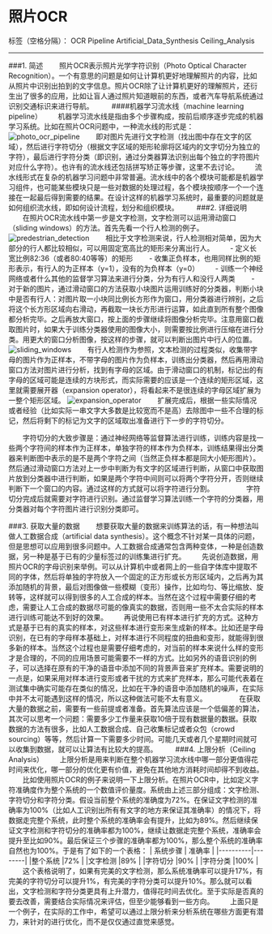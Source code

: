 ﻿# 照片OCR

标签（空格分隔）： OCR Pipeline Artificial_Data_Synthesis Ceiling_Analysis

---

###1. 简述
　　照片OCR表示照片光学字符识别（Photo Optical Character Recognition）。一个有意思的问题是如何让计算机更好地理解照片的内容，比如从照片中识别出拍到的文字信息。照片OCR除了让计算机更好的理解照片，还衍生出了很多的应用，比如让盲人通过照片知道眼前的东西，或者汽车导航系统通过识别交通标识来进行导航。
　　
####机器学习流水线（machine learning pipeline）
　　机器学习流水线是指由多个步骤构成，按前后顺序逐步完成的机器学习系统。比如在照片OCR问题中，一种流水线的形式是：
![photo_ocr_pipeline](http://97.64.17.179:8615/ml/photo_ocr_pipeline.png)
　　即对图片先进行文字检测（找出图中存在文字的区域），然后进行字符切分（根据文字区域的矩形轮廓将区域内的文字切分为独立的字符），最后进行字符分类（即识别，通过分类器算法识别出每个独立的字符图片对应什么字符）。也许有的流水线还包括拼写矫正等步骤，这里不去讨论。
　　流水线形式在复杂的机器学习问题中非常普遍。流水线中的各个模块可能都是机器学习组件，也可能某些模块只是一些对数据的处理过程，各个模块按顺序一个一个连接在一起最后得到需要的结果。在设计这样的机器学习系统时，最重要的问题就是如何组织流水线，即如何设计流程，划分和组织模块。
　　
###2. 详细说明
　　在照片OCR流水线中第一步是文字检测，文字检测可以运用滑动窗口（sliding windows）的方法。首先先看一个行人检测的例子。
![predestrian_detection](http://97.64.17.179:8615/ml/pedestrian_detection.png)
　　相比于文字检测来说，行人检测相对简单，因为大部分的行人都比较相似，可以用固定宽高比的矩形来分离出行人。
　　- 定义长宽比例82:36（或者80:40等等）的矩形
　　- 收集正负样本，也用同样比例的矩形表示，有行人的为正样本（y=1），没有的为负样本（y=0）
　　- 训练一个神经网络或者什么其他的监督学习算法来进行分类，分为有行人和没行人两类
　　- 对于新的图片，通过滑动窗口的方法获取小块图片运用训练好的分类器，判断小块中是否有行人：对图片取一小块同比例长方形作为窗口，用分类器进行辨别，之后将这个长方形区域向右滑动，再截取一块长方形进行运算，如此直到所有整个图像都分析完毕。之后再放大窗口，按上面的步骤继续将图像分析完毕。注意用窗口截取图片时，如果大于训练分类器使用的图像大小，则需要按比例进行压缩在进行分类。用更大的窗口分析图像，按这样的步骤，就可以判断出图片中行人的位置。
![sliding_windows](http://97.64.17.179:8615/ml/sliding_windows.png)
　　有行人检测作为参照，文本检测的过程类似，收集带字母的图片作为正样本，不带字母的图片作为负样本，训练出分类器，然后再用滑动窗口方法对图片进行分析，找到有字母的区域。由于滑动窗口的机制，标记出的有字母的区域可能是连续的方块形式，而实际需要的应该是一个连续的矩形区域，这里就需要展开器（expansion operator），将看起来不是很连续的字母区域扩展为一整个矩形区域。
![expansion_operator](http://97.64.17.179:8615/ml/expansion_operator.png)
　　扩展完成后，根据一些实际情况或者经验（比如实际一串文字大多数是比较宽而不是高）去除图中一些不合理的标记，然后将剩下的标记为文字的区域取出准备进行下一步的字符切分。

　　字符切分的大致步骤是：通过神经网络等监督算法进行训练，训练内容是找一些两个字符间的样本作为正样本，单独字符的样本作为负样本，训练结果得出分类器来判断图中表示的是不是两个字符之间（当然正负样本都是同大小矩形图片）。然后通过滑动窗口方法对上一步中判断为有文字的区域进行判断，从窗口中获取图片放到分类器中进行判断，如果是两个字符中间则可以将两个字符分开，否则继续判断下一个窗口的内容。通过这样的方式就可以将字符进行分割。
　　
　　字符切分完成后就需要对字符进行识别。通过监督学习算法训练一个字符的分类器，用分类器对每个字符图片进行识别分类即可。

###3. 获取大量的数据
　　想要获取大量的数据来训练算法的话，有一种想法叫做人工数据合成（artificial data synthesis）。这个概念不针对某一具体的问题，但是思想可以应用到很多问题中。人工数据合成通常包含两种变体，一种是创造数据，另一种是基于已有的少量标签过的训练集进行扩充。
　　先说创造数据，用照片OCR的字母识别来举例。可以从计算机中或者网上的一些自字体库中提取不同的字体，然后将单独的字符放入一个固定的正方形或长方形区域内，之后再为其添加随机的背景，最后对图像做一些模糊（变形）操作，比如均匀、等比缩放、旋转等，这样就可以得到很多的人工合成的样本。当然在这个过程中需要仔细的考虑，需要让人工合成的数据尽可能的像真实的数据，否则用一些不太合实际的样本进行训练可能达不到好的效果。
　　再说使用已有样本进行扩充的方式。这种方式是基于已有的真实的样本，对这些样本进行变形来生成新的样本。比如还是字母识别，在已有的字母样本基础上，对样本进行不同程度的扭曲和变形，就能得到很多新的样本。当然这个过程也是需要仔细考虑的，对当前的样本来说什么样的变形才是合理的，不同的应用场景可能需要不一样的方式。比如另外的语音识别的例子，可以选择在原有的干净的语音中添加不同的背景声音来扩充样本。需要说明的一点是，如果采用对样本进行变形或者干扰的方式来扩充样本，那么可能代表着在测试集中确实可能存在类似的情况，比如在干净的语音中添加随机的噪声，在实际中并不太可能遇到这样的情况，所以这种做法可能不太有意义。
　　
　　在获取大量的数据之前，需要有一些前提或者准备。首先算法应该是一个低偏差的算法，其次可以思考一个问题：需要多少工作量来获取10倍于现有数据量的数据。获取数据的方法有很多，比如人工数据合成、自己收集标记或者众包（crowd sourcing）等等，然后计算一下需要多少时间。可能几天或者几个星期时间就可以收集到数据，就可以让算法有比较大的提高。
　　
###4. 上限分析（Ceiling Analysis）
　　上限分析是用来判断在整个机器学习流水线中哪一部分更值得花时间来优化，哪一部分的优化更有价值，避免在其他地方消耗时间却得不到收益。
　　比如使用照片OCR的例子来说明一下上限分析。在照片OCR中，比如定义字符准确度作为整个系统的一个数值评价量度。系统由上述三部分组成：文字检测、字符切分和字符分类。假设当前整个系统的准确度为72%。在保证文字检测的准确率为100%（比如人工识别出所有有文字的地方来保证其准确率）的情况下，将数据走完整个系统，此时整个系统的准确率会有提升，比如为89%。然后继续保证文字检测和字符切分的准确率都为100%，继续让数据走完整个系统，准确率会提升至比如90%。最后保证三个步骤的准确率都为100%，那么整个系统的准确率自然也为100%。于是有了如下的一个表格：
| 系统步骤 | 准确率 |
|----------|--------|
|整个系统  |72%     |
|文字检测  |89%     |
|字符切分  |90%     |
|字符分类  |100%    |
　　这个表格说明了，如果有完美的文字检测，那么系统准确率可以提升17%，有完美的字符切分可以提升1%，有完美的字符分类可以提升10%。那么就可以看出，文字检测和字符分类更具有上升潜力，值得花时间去优化。至于实际是否真的要去改善，需要结合实际情况来评估，但至少能够看到一些方向。
　　上面只是一个例子，在实际的工作中，希望可以通过上限分析来分析系统在哪些方面更有潜力，来针对的进行优化，而不是仅仅通过直觉来感觉。

